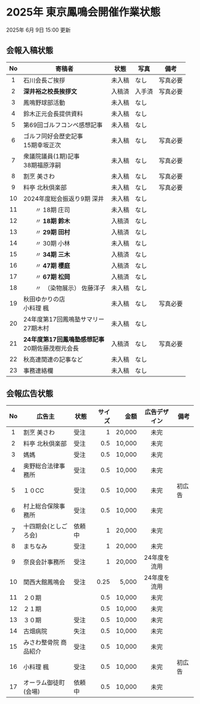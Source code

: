 # 2025年 東京鳳鳴会開催作業状態
2025年 6月 9日 15:00 更新
## 会報入稿状態
| No |  寄稿者      | 状態 | 写真 | 備考 |
|:---:|     ---     | --- | --- |---|
|  1 |石川会長ご挨拶	| 未入稿 | なし |写真必要 |
|  2 |**深井裕之校長挨拶文** | 入稿済 |	入手済 | 写真必要 |
|  3 |鳳鳴野球部活動	|  未入稿 | なし | | |
|  4 |鈴木正元会長提供資料 | 未入稿 | なし | |	
|  5 |第69回ゴルフコンペ感想記事 | 未入稿 | なし | |
|  6 |ゴルフ同好会歴史記事<br/>15期幸坂正次 | 未入稿 | なし |写真必要 |
|  7 |衆議院議員(1期)記事<br/>38期福原淳嗣 | 未入稿 | なし | 写真必要 |
|  8 |割烹 美さわ	 | 未入稿 | なし |写真必要 |
|  9 |料亭 北秋倶楽部 |	 未入稿 | なし | 写真必要 |
| 10 |2024年度総会振返り9期 深井 | 未入稿 | なし | |
| 11 |　　〃	18期 庄司 | 未入稿 | なし | |
| 12 |　　〃	**18期 鈴木** |入稿済 | なし | |
| 13 |　　〃	**29期 田村** | 入稿済 | なし | |
| 14 |　　〃	30期 小林 | 未入稿 | なし | |
| 15 |　　〃	**34期 三木** | 入稿済 | なし | |
| 16 |　　〃	**47期 櫻庭** | 入稿済 | なし | |
| 17 |　　〃	**67期 松岡** | 入稿済 | なし | |
| 18 |　　〃　（染物展示）	佐藤洋子 | 未入稿 | なし | |
| 19 |秋田ゆかりの店<br/>小料理 楓 | 未入稿 | なし | 写真必要 |
| 20 |24年度第17回鳳鳴塾サマリー<br/>27期木村 |	 未入稿 | なし | |
| 21 |**24年度第17回鳳鳴塾感想記事**<br/>20期佐藤茂樹元会長 |入稿済 | なし | 写真必要 |
| 22 |秋高連関連の記事など  | 未入稿 | なし | |
| 23 |事務連絡欄          |	 未入稿 | なし | |



## 会報広告状態
| No  |     広告主   | 状態 | サイズ | 金額  |広告デザイン|備考|
|:---:|    ---     | --- | ---:   | ---: | :---:    |---|
|  1 |割烹 美さわ     | 受注 | 1   | 20,000 | 未完 | |
|  2 |料亭 北秋倶楽部  | 受注 | 0.5  |10,000 |未完 | |
|  3 |媽媽            | 受注 |0.5  |10,000 |未完 | |
|  4 |奥野総合法律事務所 | 受注 | 0.5  |10,000 |未完 | |
|  5 |１０CC           | 受注 | 0.5  |10,000 |未完 |初広告|
|  6 |村上総合保険事務所  | 受注 | 0.5  |10,000 |未完 | |
|  7 |十四期会(としごろ会) | 依頼中 | 1  |20,000 |未完 | |
|  8 |まちなみ           | 受注 |1  |20,000 |未完 | |
|  9 |奈良会計事務所      | 受注 | 1  |20,000 |24年度を流用 | |
| 10 |関西大館鳳鳴会     | 受注 | 0.25 |5,000 |24年度を流用 | |
| 11 |２０期            |  | 0.5 |10,000 |未完 | |
| 12 |２１期            |  | 0.5 |10,000 |未完 | |
| 13 |３０期            | 受注 | 0.5 |10,000 |未完 | |
| 14 |古畑病院           | 失注 | 0.5 |10,000 |未完 | |
| 15 |みさわ整骨院 商品紹介 |受注  |0.5 |10,000 |未完 | |
| 16 |小料理 楓           | 受注 |0.5 |10,000 |未完 |初広告 |
| 17 |オーラム御徒町(会場)  | 依頼中 |0.5 |10,000 |未完 | |


